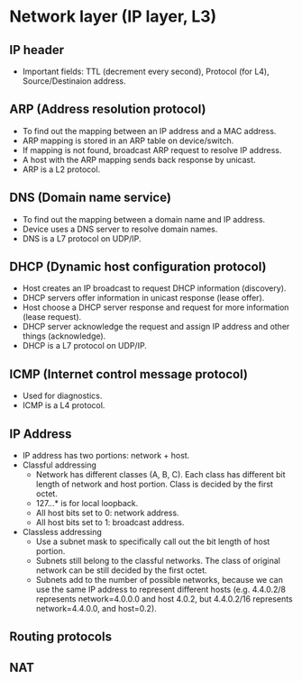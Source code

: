 # Network layer (IP layer, L3)

## IP header
* Important fields: TTL (decrement every second), Protocol (for L4), Source/Destinaion address.

## ARP (Address resolution protocol)
* To find out the mapping between an IP address and a MAC address.
* ARP mapping is stored in an ARP table on device/switch.
* If mapping is not found, broadcast ARP request to resolve IP address.
* A host with the ARP mapping sends back response by unicast.
* ARP is a L2 protocol.

## DNS (Domain name service)
* To find out the mapping between a domain name and IP address.
* Device uses a DNS server to resolve domain names.
* DNS is a L7 protocol on UDP/IP.

## DHCP (Dynamic host configuration protocol)
* Host creates an IP broadcast to request DHCP information (discovery).
* DHCP servers offer information in unicast response (lease offer).
* Host choose a DHCP server response and request for more information (lease request).
* DHCP server acknowledge the request and assign IP address and other things (acknowledge).
* DHCP is a L7 protocol on UDP/IP.

## ICMP (Internet control message protocol)
* Used for diagnostics.
* ICMP is a L4 protocol.

## IP Address
* IP address has two portions: network + host.
* Classful addressing
   * Network has different classes (A, B, C). Each class has different bit length of network and host portion. Class is decided by the first octet.
   * 127.*.*.* is for local loopback.
   * All host bits set to 0: network address.
   * All host bits set to 1: broadcast address.
* Classless addressing
   * Use a subnet mask to specifically call out the bit length of host portion.
   * Subnets still belong to the classful networks. The class of original network can be still decided by the first octet.
   * Subnets add to the number of possible networks, because we can use the same IP address to represent different hosts (e.g. 4.4.0.2/8 represents network=4.0.0.0 and host 4.0.2, but 4.4.0.2/16 represents network=4.4.0.0, and host=0.2).

## Routing protocols

## NAT

